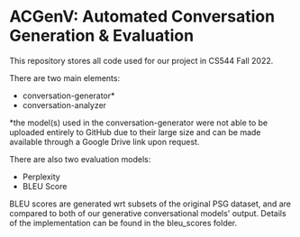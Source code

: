 # ACGenV: Automated Conversation Generation & Evaluation

This repository stores all code used for our project in CS544 Fall 2022. 

There are two main elements: 
 - conversation-generator*
 - conversation-analyzer

*the model(s) used in the conversation-generator were not able to be uploaded entirely to GitHub due to their large size and can be made available through a Google Drive link upon request.

There are also two evaluation models:
 - Perplexity
 - BLEU Score

BLEU scores are generated wrt subsets of the original PSG dataset, and are compared to both of our generative conversational models' output. Details of the implementation can be found in the bleu_scores folder.